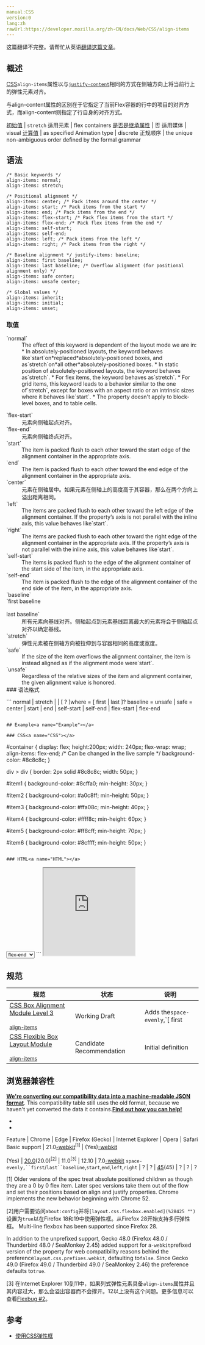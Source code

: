 ```yaml
---
manual:CSS
version:0
lang:zh
rawUrl:https://developer.mozilla.org/zh-CN/docs/Web/CSS/align-items
---
```




这篇翻译不完整。请帮忙从英语[翻译这篇文章](%28420 "")。





## 概述<a name="概述"></a>


[CSS](%28421 "CSS")`align-items`属性以与[`justify-content`](%28422 "en/CSS/justify-content")相同的方式在侧轴方向上将当前行上的弹性元素对齐。



与align-content属性的区别在于它指定了当前Flex容器的行中的项目的对齐方式，而align-content则指定了行自身的对齐方式。


[初始值](%28302 "") | `stretch` 
适用元素 | flex containers 
[是否是继承属性](%28299 "") | 否 
适用媒体 | visual 
[计算值](%28304 "") | as specified 
Animation type | discrete 
正规顺序 | the unique non-ambiguous order defined by the formal grammar 


## 语法<a name="语法"></a>

```
/* Basic keywords */
align-items: normal;
align-items: stretch;

/* Positional alignment */
align-items: center; /* Pack items around the center */
align-items: start; /* Pack items from the start */
align-items: end; /* Pack items from the end */
align-items: flex-start; /* Pack flex items from the start */
align-items: flex-end; /* Pack flex items from the end */
align-items: self-start;
align-items: self-end;
align-items: left; /* Pack items from the left */
align-items: right; /* Pack items from the right */

/* Baseline alignment */ justify-items: baseline;
align-items: first baseline;
align-items: last baseline; /* Overflow alignment (for positional alignment only) */
align-items: safe center;
align-items: unsafe center;

/* Global values */
align-items: inherit;
align-items: initial;
align-items: unset;
```

### 取值<a name="取值"></a>
<dl><dt id=''>`normal`</dt><dd>The effect of this keyword is dependent of the layout mode we are in:
* In absolutely-positioned layouts, the keyword behaves like`start`on*replaced*absolutely-positioned boxes, and as`stretch`on*all other*absolutely-positioned boxes.
* In static position of absolutely-positioned layouts, the keyword behaves as`stretch`.
* For flex items, the keyword behaves as`stretch`.
* For grid items, this keyword leads to a behavior similar to the one of`stretch`, except for boxes with an aspect ratio or an intrinsic sizes where it behaves like`start`.
* The property doesn&#39;t apply to block-level boxes, and to table cells.
</dd></dl><dl><dt id=''>`flex-start`</dt><dd>元素向侧轴起点对齐。</dd><dt id=''>`flex-end`</dt><dd>元素向侧轴终点对齐。</dd><dt id=''>`start`</dt><dd>The item is packed flush to each other toward the start edge of the alignment container in the appropriate axis.</dd><dt id=''>`end`</dt><dd>The item is packed flush to each other toward the end edge of the alignment container in the appropriate axis.</dd><dt id=''>`center`</dt><dd>元素在侧轴居中。如果元素在侧轴上的高度高于其容器，那么在两个方向上溢出距离相同。</dd><dt id=''>`left`</dt><dd>The items are packed flush to each other toward the left edge of the alignment container. If the property’s axis is not parallel with the inline axis, this value behaves like`start`.</dd><dt id=''>`right`</dt><dd>The items are packed flush to each other toward the right edge of the alignment container in the appropriate axis. If the property’s axis is not parallel with the inline axis, this value behaves like`start`.</dd><dt id=''>`self-start`</dt><dd>The items is packed flush to the edge of the alignment container of the start side of the item, in the appropriate axis.</dd><dt id=''>`self-end`</dt><dd>The item is packed flush to the edge of the alignment container of the end side of the item, in the appropriate axis.</dd><dt id=''>`baseline`</dt><dt id=''>`first baseline<br></br>last baseline`</dt><dd>所有元素向基线对齐。侧轴起点到元素基线距离最大的元素将会于侧轴起点对齐以确定基线。</dd><dt id=''>`stretch`</dt><dd>弹性元素被在侧轴方向被拉伸到与容器相同的高度或宽度。</dd><dt id=''>`safe`</dt><dd>If the size of the item overflows the alignment container, the item is instead aligned as if the alignment mode were`start`.</dd><dt id=''>`unsafe`</dt><dd>Regardless of the relative sizes of the item and alignment container, the given alignment value is honored.</dd><dt id=''>
### 语法格式<a name="语法格式"></a>
</dt></dl>
```
normal | stretch | <baseline-position> | [ <overflow-position>? <self-position> ]where <baseline-position> = [ first | last ]? baseline<overflow-position> = unsafe | safe<self-position> = center | start | end | self-start | self-end | flex-start | flex-end

```

## Example<a name="Example"></a>

### CSS<a name="CSS"></a>

```
#container {
  display: flex;
  height:200px;
  width: 240px;
  flex-wrap: wrap;
  align-items: flex-end; /* Can be changed in the live sample */
  background-color: #8c8c8c;
}

div > div {
  border: 2px solid #8c8c8c;
  width: 50px;
}

#item1 {
  background-color: #8cffa0;
  min-height: 30px;
}

#item2 {
  background-color: #a0c8ff;
  min-height: 50px;
}

#item3 {
  background-color: #ffa08c;
  min-height: 40px;
}

#item4 {
  background-color: #ffff8c;
  min-height: 60px;
}

#item5 {
  background-color: #ff8cff;
  min-height: 70px;
}

#item6 {
  background-color: #8cffff;
  min-height: 50px;
} 

```

### HTML<a name="HTML"></a>

```
<div id="container">
  <div id="item1"></div>
  <div id="item2"></div>
  <div id="item3"></div>
  <div id="item4"></div>
  <div id="item5"></div>
  <div id="item6"></div>
</div>
<select id="itemsAlignment">
  <option value="flex-start">flex-start</option>
  <option value="flex-end" selected>flex-end</option>
  <option value="center">center</option>
  <option value="baseline">baseline</option>
  <option value="stretch">stretch</option>
</select>
```


<iframe src='https://mdn.mozillademos.org/zh-CN/docs/Web/CSS/align-items$samples/Example?revision=1295117' width='240px' height='230px'></iframe>



## 规范<a name="规范"></a>

规范 | 状态 | 说明 
 ---  |  ---  |  ---  | 
[CSS Box Alignment Module Level 3<br></br><small>align-items</small>](%28423 "") | Working Draft | Adds the`space-evenly`,`[ first | last ]? baseline`,`start`,`end`,`left`, and`right`values. 
[CSS Flexible Box Layout Module<br></br><small>align-items</small>](%28424 "") | Candidate Recommendation | Initial definition 


## 浏览器兼容性<a name="浏览器兼容性"></a>


**[We&#39;re converting our compatibility data into a machine-readable JSON format](%3344 "")**. This compatibility table still uses the old format, because we haven&#39;t yet converted the data it contains.**[Find out how you can help!](%3392 "")**


* 
* 

Feature | Chrome | Edge | Firefox (Gecko) | Internet Explorer | Opera | Safari 
Basic support | 21.0[-webkit](%3568 "The name of this feature is prefixed with '-webkit' as this browser considers it experimental")<sup>[1]</sup> | (Yes)[-webkit](%3568 "The name of this feature is prefixed with '-webkit' as this browser considers it experimental")<br></br>(Yes) | [20.0](%12722 "Released on 2013-04-02.")(20.0)<sup>[2]</sup> | 11.0<sup>[3]</sup> | 12.10 | 7.0[-webkit](%3568 "The name of this feature is prefixed with '-webkit' as this browser considers it experimental") 
`space-evenly,``first`/`last``baseline`,`start`,`end`,`left`,`right` | ? | ? | [45](%10756 "Released on 2016-03-08.")(45) | ? | ? | ? 





[1] Older versions of the spec treat absolute positioned children as though they are a 0 by 0 flex item. Later spec versions take them out of the flow and set their positions based on align and justify properties. Chrome implements the new behavior beginning with Chrome 52.



[2]用户需要访问`about:config`并将`[layout.css.flexbox.enabled](%28425 "")`设置为`true`以在Firefox 18和19中使用弹性框。从Firefox 28开始支持多行弹性框。 Multi-line flexbox has been supported since Firefox 28.



In addition to the unprefixed support, Gecko 48.0 (Firefox 48.0 / Thunderbird 48.0 / SeaMonkey 2.45) added support for a`-webkit`prefixed version of the property for web compatibility reasons behind the preference`layout.css.prefixes.webkit`, defaulting to`false`. Since Gecko 49.0 (Firefox 49.0 / Thunderbird 49.0 / SeaMonkey 2.46) the preference defaults to`true`.



[3] 在Internet Explorer 10到11中，如果列式弹性元素具备`align-items`属性并且其内容过大，那么会溢出容器而不会撑开。12以上没有这个问题。更多信息可以查看[Flexbug #2](%28426 "")。


## 参考<a name="参考"></a>

* [使用CSS弹性框](%28413 "/en-US/docs/CSS/Using_CSS_flexible_boxes")



